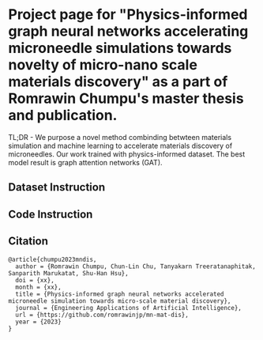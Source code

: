 # Project page for "Physics-informed graph neural networks accelerating microneedle simulations towards novelty of micro-nano scale materials discovery" as a part of Romrawin Chumpu's master thesis and publication.

TL;DR - We purpose a novel method combinding betwteen materials simulation and machine learning to accelerate materials discovery of microneedles. Our work trained with physics-informed dataset. The best model result is graph attention networks (GAT). 

## Dataset Instruction

## Code Instruction

## Citation
```
@article{chumpu2023mndis,
  author = {Romrawin Chumpu, Chun-Lin Chu, Tanyakarn Treeratanaphitak, Sanparith Marukatat, Shu-Han Hsu},
  doi = {xx},
  month = {xx},
  title = {Physics-informed graph neural networks accelerated microneedle simulation towards micro-scale material discovery},
  journal = {Engineering Applications of Artificial Intelligence},
  url = {https://github.com/romrawinjp/mn-mat-dis},
  year = {2023}
}
```


